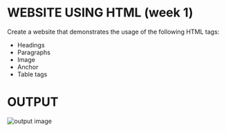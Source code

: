 # WEBSITE USING HTML (week 1)

Create a website that demonstrates the usage of the following HTML tags:

- Headings
- Paragraphs
- Image
- Anchor
- Table tags

# OUTPUT

![output image](./Expt1Output.png)
